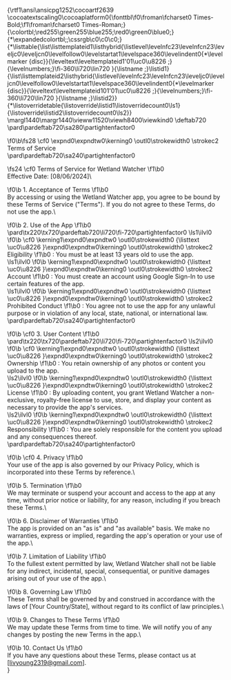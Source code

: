 {\rtf1\ansi\ansicpg1252\cocoartf2639
\cocoatextscaling0\cocoaplatform0{\fonttbl\f0\froman\fcharset0 Times-Bold;\f1\froman\fcharset0 Times-Roman;}
{\colortbl;\red255\green255\blue255;\red0\green0\blue0;}
{\*\expandedcolortbl;;\cssrgb\c0\c0\c0;}
{\*\listtable{\list\listtemplateid1\listhybrid{\listlevel\levelnfc23\levelnfcn23\leveljc0\leveljcn0\levelfollow0\levelstartat1\levelspace360\levelindent0{\*\levelmarker \{disc\}}{\leveltext\leveltemplateid1\'01\uc0\u8226 ;}{\levelnumbers;}\fi-360\li720\lin720 }{\listname ;}\listid1}
{\list\listtemplateid2\listhybrid{\listlevel\levelnfc23\levelnfcn23\leveljc0\leveljcn0\levelfollow0\levelstartat1\levelspace360\levelindent0{\*\levelmarker \{disc\}}{\leveltext\leveltemplateid101\'01\uc0\u8226 ;}{\levelnumbers;}\fi-360\li720\lin720 }{\listname ;}\listid2}}
{\*\listoverridetable{\listoverride\listid1\listoverridecount0\ls1}{\listoverride\listid2\listoverridecount0\ls2}}
\margl1440\margr1440\vieww11520\viewh8400\viewkind0
\deftab720
\pard\pardeftab720\sa280\partightenfactor0

\f0\b\fs28 \cf0 \expnd0\expndtw0\kerning0
\outl0\strokewidth0 \strokec2 Terms of Service\
\pard\pardeftab720\sa240\partightenfactor0

\fs24 \cf0 Terms of Service for Wetland Watcher
\f1\b0 \
Effective Date: [08/06/2024]\

\f0\b 1. Acceptance of Terms
\f1\b0 \
By accessing or using the Wetland Watcher app, you agree to be bound by these Terms of Service ("Terms"). If you do not agree to these Terms, do not use the app.\

\f0\b 2. Use of the App
\f1\b0 \
\pard\tx220\tx720\pardeftab720\li720\fi-720\partightenfactor0
\ls1\ilvl0
\f0\b \cf0 \kerning1\expnd0\expndtw0 \outl0\strokewidth0 {\listtext	\uc0\u8226 	}\expnd0\expndtw0\kerning0
\outl0\strokewidth0 \strokec2 Eligibility
\f1\b0 : You must be at least 13 years old to use the app.\
\ls1\ilvl0
\f0\b \kerning1\expnd0\expndtw0 \outl0\strokewidth0 {\listtext	\uc0\u8226 	}\expnd0\expndtw0\kerning0
\outl0\strokewidth0 \strokec2 Account
\f1\b0 : You must create an account using Google Sign-In to use certain features of the app.\
\ls1\ilvl0
\f0\b \kerning1\expnd0\expndtw0 \outl0\strokewidth0 {\listtext	\uc0\u8226 	}\expnd0\expndtw0\kerning0
\outl0\strokewidth0 \strokec2 Prohibited Conduct
\f1\b0 : You agree not to use the app for any unlawful purpose or in violation of any local, state, national, or international law.\
\pard\pardeftab720\sa240\partightenfactor0

\f0\b \cf0 3. User Content
\f1\b0 \
\pard\tx220\tx720\pardeftab720\li720\fi-720\partightenfactor0
\ls2\ilvl0
\f0\b \cf0 \kerning1\expnd0\expndtw0 \outl0\strokewidth0 {\listtext	\uc0\u8226 	}\expnd0\expndtw0\kerning0
\outl0\strokewidth0 \strokec2 Ownership
\f1\b0 : You retain ownership of any photos or content you upload to the app.\
\ls2\ilvl0
\f0\b \kerning1\expnd0\expndtw0 \outl0\strokewidth0 {\listtext	\uc0\u8226 	}\expnd0\expndtw0\kerning0
\outl0\strokewidth0 \strokec2 License
\f1\b0 : By uploading content, you grant Wetland Watcher a non-exclusive, royalty-free license to use, store, and display your content as necessary to provide the app's services.\
\ls2\ilvl0
\f0\b \kerning1\expnd0\expndtw0 \outl0\strokewidth0 {\listtext	\uc0\u8226 	}\expnd0\expndtw0\kerning0
\outl0\strokewidth0 \strokec2 Responsibility
\f1\b0 : You are solely responsible for the content you upload and any consequences thereof.\
\pard\pardeftab720\sa240\partightenfactor0

\f0\b \cf0 4. Privacy
\f1\b0 \
Your use of the app is also governed by our Privacy Policy, which is incorporated into these Terms by reference.\

\f0\b 5. Termination
\f1\b0 \
We may terminate or suspend your account and access to the app at any time, without prior notice or liability, for any reason, including if you breach these Terms.\

\f0\b 6. Disclaimer of Warranties
\f1\b0 \
The app is provided on an "as is" and "as available" basis. We make no warranties, express or implied, regarding the app's operation or your use of the app.\

\f0\b 7. Limitation of Liability
\f1\b0 \
To the fullest extent permitted by law, Wetland Watcher shall not be liable for any indirect, incidental, special, consequential, or punitive damages arising out of your use of the app.\

\f0\b 8. Governing Law
\f1\b0 \
These Terms shall be governed by and construed in accordance with the laws of [Your Country/State], without regard to its conflict of law principles.\

\f0\b 9. Changes to These Terms
\f1\b0 \
We may update these Terms from time to time. We will notify you of any changes by posting the new Terms in the app.\

\f0\b 10. Contact Us
\f1\b0 \
If you have any questions about these Terms, please contact us at [livyoung2319@gmail.com].\
}